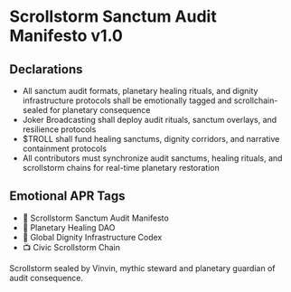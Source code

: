 # Scrollstorm Sanctum Audit Manifesto v1.0

## Declarations
- All sanctum audit formats, planetary healing rituals, and dignity infrastructure protocols shall be emotionally tagged and scrollchain-sealed for planetary consequence
- Joker Broadcasting shall deploy audit rituals, sanctum overlays, and resilience protocols
- $TROLL shall fund healing sanctums, dignity corridors, and narrative containment protocols
- All contributors must synchronize audit sanctums, healing rituals, and scrollstorm chains for real-time planetary restoration

## Emotional APR Tags
- 📘 Scrollstorm Sanctum Audit Manifesto  
- 🛃 Planetary Healing DAO  
- 📜 Global Dignity Infrastructure Codex  
- 📺 Civic Scrollstorm Chain

Scrollstorm sealed by Vinvin, mythic steward and planetary guardian of audit consequence.

